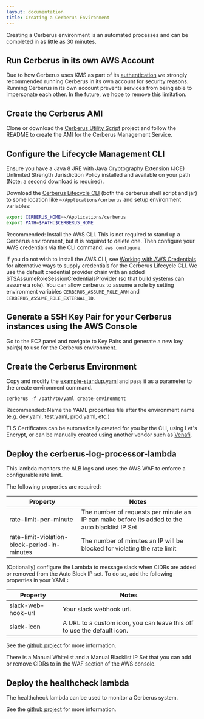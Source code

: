```yaml
---
layout: documentation
title: Creating a Cerberus Environment
---
```


Creating a Cerberus environment is an automated processes and can be completed in as little as 30 minutes.


## Run Cerberus in its own AWS Account

Due to how Cerberus uses KMS as part of its [authentication](/cerberus/docs/architecture/authentication) we strongly
recommended running Cerberus in its own account for security reasons.  Running Cerberus in its own account prevents
services from being able to impersonate each other.  In the future, we hope to remove this limitation.


## Create the Cerberus AMI

Clone or download the <a target="_blank" onclick="trackOutboundLink('https://github.com/Nike-Inc/cerberus-util-scripts')" href="https://github.com/Nike-Inc/cerberus-util-scripts">Cerberus Utility Script</a> project and follow
the README to create the AMI for the Cerberus Management Service.


## Configure the Lifecycle Management CLI

Ensure you have a Java 8 JRE with Java Cryptography Extension (JCE) Unlimited
Strength Jurisdiction Policy installed and available on your path (Note: a second download is required).

Download the <a target="_blank" onclick="trackOutboundLink('https://github.com/Nike-Inc/cerberus-lifecycle-cli/releases/latest')" href="https://github.com/Nike-Inc/cerberus-lifecycle-cli/releases/latest">Cerberus Lifecycle CLI</a>
(both the cerberus shell script and jar) to some location like `~/Applications/cerberus` and setup environment variables:

```bash
export CERBERUS_HOME=~/Applications/cerberus
export PATH=$PATH:$CERBERUS_HOME
```

Recommended: Install the AWS CLI. This is not required to stand up a Cerberus environment, but it is required
to delete one. Then configure your AWS credentials via the CLI command: `aws configure`.

If you do not wish to install the AWS CLI, see
<a target="_blank" onclick="trackOutboundLink('http://docs.aws.amazon.com/sdk-for-java/v1/developer-guide/credentials.html')" href="http://docs.aws.amazon.com/sdk-for-java/v1/developer-guide/credentials.html">Working with AWS Credentials</a>
for alternative ways to supply credentials for the Cerberus Lifecycle CLI. We use the default credential provider chain with
an added STSAssumeRoleSessionCredentialsProvider (so that build systems can assume a role). You can allow cerberus to
assume a role by setting environment variables `CERBERUS_ASSUME_ROLE_ARN` and `CERBERUS_ASSUME_ROLE_EXTERNAL_ID`.


## Generate a SSH Key Pair for your Cerberus instances using the AWS Console

Go to the EC2 panel and navigate to Key Pairs and generate a new key pair(s) to use for the Cerberus environment.


## Create the Cerberus Environment

Copy and modify the [example-standup.yaml](https://github.com/Nike-Inc/cerberus-lifecycle-cli/blob/master/src/test/resources/environment.yaml) and pass it as a parameter to the create environment command.

```cerberus -f /path/to/yaml create-environment``` 

Recommended: Name the YAML properties file after the environment name (e.g. dev.yaml, test.yaml, prod.yaml, etc.)

TLS Certificates can be automatically created for you by the CLI, using Let's Encrypt, or can be manually created using
another vendor such as [Venafi](venafi-certs).


## Deploy the cerberus-log-processor-lambda

This lambda monitors the ALB logs and uses the AWS WAF to enforce a configurable rate limit.

The following properties are required:

Property                                     | Notes
---------------------------------------------|------
rate-limit-per-minute                        | The number of requests per minute an IP can make before its added to the auto blacklist IP Set
rate-limit-violation-block-period-in-minutes | The number of minutes an IP will be blocked for violating the rate limit

(Optionally) configure the Lambda to message slack when CIDRs are added or removed from the Auto Block IP set. To do so,
add the following properties in your YAML:

Property           | Notes
-------------------|------
slack-web-hook-url | Your slack webhook url.
slack-icon         | A URL to a custom icon, you can leave this off to use the default icon.

See the [github project](https://github.com/Nike-Inc/cerberus-serverless-components/tree/master/cerberus-log-processor-lambda) for more information.

There is a Manual Whitelist and a Manual Blacklist IP Set that you can add or remove CIDRs to in the
WAF section of the AWS console.


## Deploy the healthcheck lambda

The healthcheck lambda can be used to monitor a Cerberus system.

See the [github project](https://github.com/Nike-Inc/cerberus-serverless-components/tree/master/cerberus-health-check-lambda) for more information.
